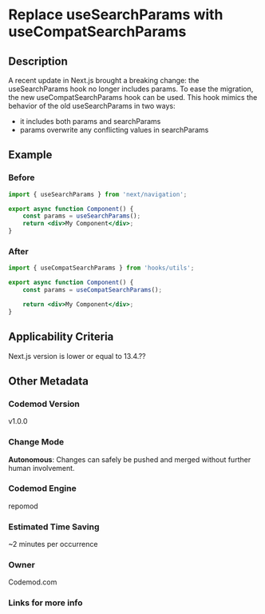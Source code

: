 # Replace useSearchParams with useCompatSearchParams

## Description

A recent update in Next.js brought a breaking change: the useSearchParams hook no longer includes params. To ease the migration, the new useCompatSearchParams hook can be used. This hook mimics the behavior of the old useSearchParams in two ways:

-   it includes both params and searchParams
-   params overwrite any conflicting values in searchParams

## Example

### Before

```jsx
import { useSearchParams } from 'next/navigation';

export async function Component() {
	const params = useSearchParams();
	return <div>My Component</div>;
}
```

### After

```jsx
import { useCompatSearchParams } from 'hooks/utils';

export async function Component() {
	const params = useCompatSearchParams();

	return <div>My Component</div>;
}
```

## Applicability Criteria

Next.js version is lower or equal to 13.4.??

## Other Metadata

### Codemod Version

v1.0.0

### Change Mode

**Autonomous**: Changes can safely be pushed and merged without further human involvement.

### **Codemod Engine**

repomod

### Estimated Time Saving

~2 minutes per occurrence

### Owner

Codemod.com

### Links for more info
